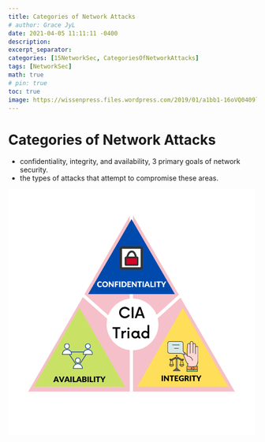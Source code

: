 ```yaml
---
title: Categories of Network Attacks
# author: Grace JyL
date: 2021-04-05 11:11:11 -0400
description:
excerpt_separator:
categories: [15NetworkSec, CategoriesOfNetworkAttacks]
tags: [NetworkSec]
math: true
# pin: true
toc: true
image: https://wissenpress.files.wordpress.com/2019/01/a1bb1-16oVQ0409lk5n3C2ZPMg8Rg.png
---
```


# Categories of Network Attacks
- confidentiality, integrity, and availability, 3 primary goals of network security.
- the types of attacks that attempt to compromise these areas.

![alt text](./images/me7x32eq81.png)
